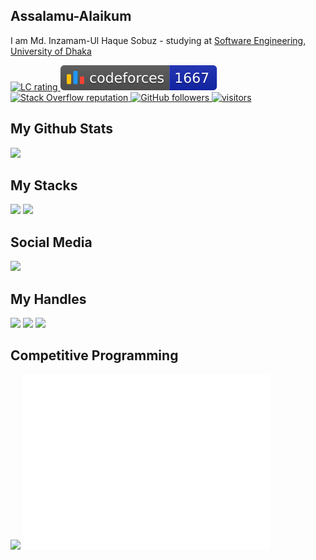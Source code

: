 ## Assalamu-Alaikum
 I am Md. Inzamam-Ul Haque Sobuz - studying at [Software Engineering, University of Dhaka](http://www.iit.du.ac.bd/)

<p align="left">
  <a href="https://leetcode.com/inzamam_inz/">
    <img src="https://cp-logo.vercel.app/leetcode/inzamam_inz" alt="LC rating" />
  </a>
  <a href="https://codeforces.com/profile/inzamam_inz">
    <img src="https://raw.githubusercontent.com/inzamam-inz/cf-stats/main/output/rating.svg" alt="CF rating" />
  </a>
  <a href="https://stackoverflow.com/users/15196982/inzamam-inz">
    <img alt="Stack Overflow reputation" src="https://img.shields.io/stackexchange/stackoverflow/r/15196982?color=orange&label=reputation&logo=stackoverflow">
  </a>
  <a href="https://github.com/inzamam-inz?tab=followers">
    <img alt="GitHub followers" src="https://img.shields.io/github/followers/inzamam-inz?color=green&logo=github">
  </a>
  <a href="https://github.com/inzamam-inz/">
    <img src="https://komarev.com/ghpvc/?username=inzamam-inz" alt="visitors" />
  </a>
</p>

## My Github Stats
<img height="180em" src="https://github-readme-stats.vercel.app/api?username=inzamam-inz&show_icons=true&hide_border=true&&count_private=true&include_all_commits=true"/>
 

## My Stacks
<img src="https://img.shields.io/badge/Languages: C++, C, Python, Java-151515?style=for-the-badge&logo=SVG&logoColor=79740e">
<img src="https://img.shields.io/badge/Tools: Angular, NodeJS, MongoDB, Docker, Nginx-151515?style=for-the-badge&logo=SVG&logoColor=79740e">
 
## Social Media
 [<img src="https://img.shields.io/badge/linkedin-151515?style=for-the-badge&logo=linkedin&logoColor=white">](https://www.linkedin.com/in/md-inzamam-ul-haque-sobuz-637811193/) </br>

## My Handles
 [<img src="https://img.shields.io/badge/Codeforces-151515?style=for-the-badge&logo=codeforces&logoColor=20B2AA&labelColor=555555">](https://codeforces.com/profile/inzamam_inz) 
 [<img src="https://img.shields.io/badge/Leetcode-151515?style=for-the-badge&logo=SVG&logoColor=79740e">](https://leetcode.com/inzamam_inz/) 
 [<img src="https://img.shields.io/badge/codechef-151515?style=for-the-badge&logo=SVG&logoColor=79740e">](https://www.codechef.com/users/inzamam_inz) 

## Competitive Programming
<p float="left">
<img height="275em" src="https://leetcard.jacoblin.cool/inzamam_inz?theme=light&font=Karma&ext=contest" />
<img height="280em" src="https://raw.githubusercontent.com/inzamam-inz/cf-stats/main/output/light_card.svg" />
</p>

<!-- ## Others
[<img src="https://img.shields.io/badge/GitHub-151515?style=for-the-badge&logo=SVG&logoColor=79740e">](https://profile-summary-for-github.com/user/inzamam-inz)
![Profile views](https://gpvc.arturio.dev/inzamam-inz)
-->



